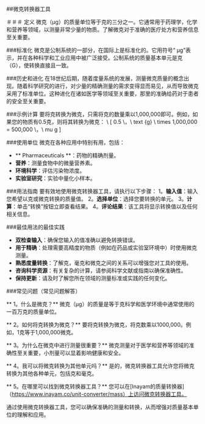 ##微克转换器工具

＃＃＃ 定义
微克（µg）的质量单位等于克的三分之一。它通常用于药理学，化学和营养等领域，以测量非常少量的物质。了解微克对于准确的医疗处方和营养信息至关重要。

###标准化
微克是公制系统的一部分，在国际上是标准化的。它用符号“ µg”表示，并在各种科学和工业应用中被广泛接受。公制系统的质量基本单元是克（G），使转换直接且一致。

###历史和进化
在18世纪后期，随着度量系统的发展，测量微克质量的概念出现。随着科学研究的进行，对少量的精确测量的需求变得显而易见，从而导致微克采用了标准单位。这种进化在诸如医学等领域至关重要，那里的准确给药对于患者的安全至关重要。

###示例计算
要将克转换为微克，只需将克的数量乘以1,000,000即可。例如，如果您的物质有0.5克，则将其转换为微克：
\ [
0.5 \，\ text {g} \ times 1,000,000 = 500,000 \，\ mu g
\]

###使用单位
微克在各种应用中特别有用，包​​括：
-  ** Pharmaceuticals **：药物的精确剂量。
-  **营养**：测量食物中的微量营养素。
-  **环境科学**：评估污染物浓度。
-  **实验室研究**：实验中量化小样本。

###用法指南
要有效地使用微克转换器工具，请执行以下步骤：
1。**输入值**：输入您希望以克或微克转换的质量值。
2。**选择单位**：选择您要转换的单元。
3。**计算**：单击“转换”按钮立即查看结果。
4。**评论结果**：该工具将显示转换值以及任何相关信息。

###最佳用法的最佳实践
-  **双检查输入**：确保您输入的值准确以避免转换错误。
-  **用于精确**：处理需要高精度的物质（例如在药品或实验室环境中）时使用微克测量。
-  **熟悉度量转换**：了解克，毫克和微克之间的关系可以增强您对工具的使用。
-  **咨询科学资源**：有关复杂的计算，请参阅科学文献或指南以确保准确性。
-  **保持更新**：请及时了解您所在领域的测量标准或实践的任何变化。

###常见问题（常见问题解答）

** 1。什么是微克？**
微克（µg）的质量是等于克科学和医学环境中通常使用的一百万克的质量单位。

** 2。如何将克转换为微克？**
要将克转换为微克，将克数乘以1000,000。例如，1克等于1,000,000微克。

** 3。为什么在微克中进行测量很重要？**
微克测量对于医学和营养等领域的准确性至关重要，小剂量可以显着影响健康和安全。

** 4。我可以将微克转换为其他单元吗？**
是的，微克转换器工具允许您将微克转换为其他各种单元，包括克和毫克。

** 5。在哪里可以找到微克转换器工具？**
您可以在[Inayam的质量转换器]（https://www.inayam.co/unit-converter/mass）上访问微克转换器工具。

通过使用微克转换器工具，您可以确保准确的测量和转换，从而增强对质量基本单位的理解和应用。